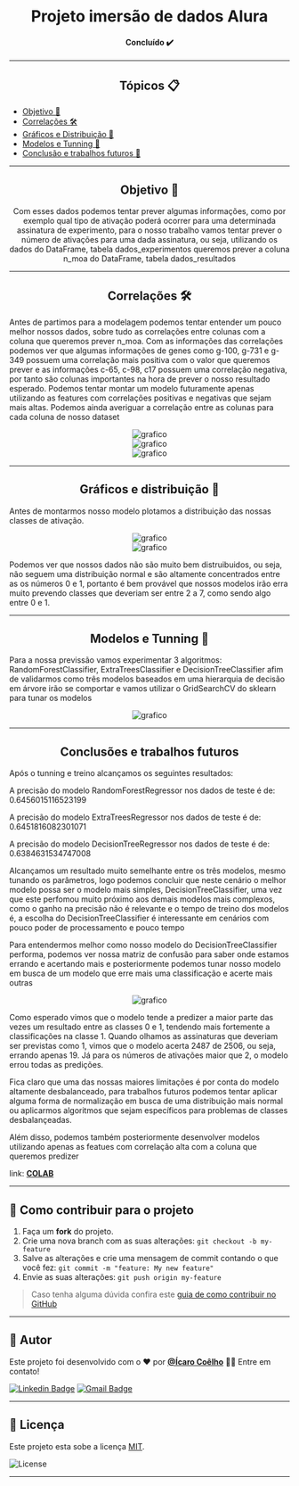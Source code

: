<h1 align="center">Projeto imersão de dados Alura</h1>

<h4 align="center"> 
	Concluído ✔️
</h4>

---

   <h2 align="center">Tópicos 📋</h2>

   <p>
   
   - [Objetivo 📖](#objetivo-)
   - [Correlações 🛠️](#correlações-%EF%B8%8F)
   - [Gráficos e Distribuição 🏁](#graficos-e-distribuição-)
   - [Modelos e Tunning 📲](#modelos-e-tunning-)
   - [Conclusão e trabalhos futuros 🤔](#conclusão-e-trabalhos-futuros)

   </p>

---

<h2 align="center">Objetivo 📖</h2>
   
<p align="center">
  Com esses dados podemos tentar prever algumas informações, como por exemplo qual tipo de ativação poderá ocorrer para uma determinada assinatura de experimento, para o nosso trabalho vamos tentar prever o número de ativações para uma dada assinatura, ou seja, utilizando os dados do DataFrame, tabela dados_experimentos queremos prever a coluna n_moa do DataFrame, tabela dados_resultados</p>
</p>

---

<h2 align="center">Correlações 🛠️</h2>

   <p>

Antes de partimos para a modelagem podemos tentar entender um pouco melhor nossos dados, sobre tudo as correlações entre colunas com a coluna que queremos prever n_moa.
Com as informações das correlações podemos ver que algumas informações de genes como g-100, g-731 e g-349 possuem uma correlação mais positiva com o valor que queremos prever e as informações c-65, c-98, c17 possuem uma correlação negativa, por tanto são colunas importantes na hora de prever o nosso resultado esperado. Podemos tentar montar um modelo futuramente apenas utilizando as features com correlações positivas e negativas que sejam mais altas. Podemos ainda averiguar a correlação entre as colunas para cada coluna de nosso dataset

 <div align = "center"><img src="img/1.png" alt="grafico"></div>
 <div align = "center"><img src="img/2.png" alt="grafico"></div>
 <div align = "center"><img src="img/6.png" alt="grafico"></div>
   </p>

---

<h2 align="center">Gráficos e distribuição 🏁</h2>

   <p>

Antes de montarmos nosso modelo plotamos a distribuição das nossas classes de ativação.

 <div align = "center"><img src="img/3.png" alt="grafico"></div>
 <div align = "center"><img src="img/4.png" alt="grafico"></div>

Podemos ver que nossos dados não são muito bem distruibuidos, ou seja, não seguem uma distribuição normal e são altamente concentrados entre as os números 0 e 1, portanto é bem provável que nossos modelos irão erra muito prevendo classes que deveriam ser entre 2 a 7, como sendo algo entre 0 e 1.


   </p>

---

<h2 align="center">Modelos e Tunning 📲</h2>

<p> 
Para a nossa previssão vamos experimentar 3 algoritmos: RandomForestClassifier, ExtraTreesClassifier e DecisionTreeClassifier afim de validarmos como três modelos baseados em uma hierarquia de decisão em árvore irão se comportar e vamos utilizar o GridSearchCV do sklearn para tunar os modelos

</p>
   
<div align = "center"><img src="img/1.png" alt="grafico"></div>

---

<h2 align="center">Conclusões e trabalhos futuros</h2>

<p> 
  Após o tunning e treino alcançamos os seguintes resultados:
  
  A precisão do modelo RandomForestRegressor nos dados de teste é de: 0.6456015116523199

  A precisão do modelo ExtraTreesRegressor nos dados de teste é de: 0.6451816082301071

  A precisão do modelo DecisionTreeRegressor nos dados de teste é de: 0.6384631534747008

  Alcançamos um resultado muito semelhante entre os três modelos, mesmo tunando os parâmetros, logo podemos concluir que neste cenário o melhor modelo possa ser o modelo mais simples, DecisionTreeClassifier, uma vez que este perfomou muito próximo aos demais modelos mais complexos, como o ganho na precisão não é relevante e o tempo de treino dos modelos é, a escolha do DecisionTreeClassifier é interessante em cenários com pouco poder de processamento e pouco tempo
 
 Para entendermos melhor como nosso modelo do DecisionTreeClassifier performa, podemos ver nossa matriz de confusão para saber onde estamos errando e acertando mais e posteriormente podemos tunar nosso modelo em busca de um modelo que erre mais uma classificação e acerte mais outras
 
 <div align = "center"><img src="img/5.png" alt="grafico"></div>
 
 Como esperado vimos que o modelo tende a predizer a maior parte das vezes um resultado entre as classes 0 e 1, tendendo mais fortemente a classificações na classe 1. Quando olhamos as assinaturas que deveriam ser previstas como 1, vimos que o modelo acerta 2487 de 2506, ou seja, errando apenas 19. Já para os números de ativações maior que 2, o modelo errou todas as predições.

Fica claro que uma das nossas maiores limitações é por conta do modelo altamente desbalanceado, para trabalhos futuros podemos tentar aplicar alguma forma de normalização em busca de uma distribuição mais normal ou aplicarmos algoritmos que sejam específicos para problemas de classes desbalançeadas.

Além disso, podemos também posteriormente desenvolver modelos utilizando apenas as featues com correlação alta com a coluna que queremos predizer
</p>

   link: **[COLAB](https://colab.research.google.com/drive/1v3Sc_HNnxpFqW3pFE1sqQSXgbM8BLPrL?usp=sharing)**
   

---

## 💪 Como contribuir para o projeto

1. Faça um **fork** do projeto.
2. Crie uma nova branch com as suas alterações: `git checkout -b my-feature`
3. Salve as alterações e crie uma mensagem de commit contando o que você fez: `git commit -m "feature: My new feature"`
4. Envie as suas alterações: `git push origin my-feature`
> Caso tenha alguma dúvida confira este [guia de como contribuir no GitHub](./CONTRIBUTING.md)

---

   ## 🦸 Autor

   Este projeto foi desenvolvido com o ❤️ por **[@Ícaro Coêlho](https://github.com/icarogga?tab=following)** 👋🏽 Entre em contato!
   
   [![Linkedin Badge](https://img.shields.io/badge/-Ícaro-blue?style=flat-square&logo=Linkedin&logoColor=white&link=https://www.linkedin.com/in/ícaro-coelho-3a5b60206/)](https://www.linkedin.com/in/ícaro-coelho-3a5b60206/) 
[![Gmail Badge](https://img.shields.io/badge/-icarogga@gmail.com-c14438?style=flat-square&logo=Gmail&logoColor=white&link=mailto:icarogga@gmail.com)](mailto:icarogga@gmail.com)

---

## 📝 Licença

Este projeto esta sobe a licença [MIT](./LICENSE).

<img alt="License" src="https://img.shields.io/badge/license-MIT-brightgreen">

---

